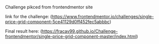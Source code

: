 Challenge pikced from frontendmentor site

link for the challenge: (https://www.frontendmentor.io/challenges/single-price-grid-component-5ce41129d0ff452fec5abbbc)

Final result here: (https://fracav99.github.io/Challenge-frontendmentor/single-price-grid-component-master/index.html)
